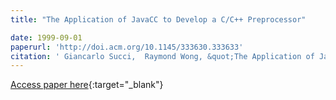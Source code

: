 ```yaml
---
title: "The Application of JavaCC to Develop a C/C++ Preprocessor"

date: 1999-09-01
paperurl: 'http://doi.acm.org/10.1145/333630.333633'
citation: ' Giancarlo Succi,  Raymond Wong, &quot;The Application of JavaCC to Develop a C/C++ Preprocessor.&quot;, 1999.'
---
```

[Access paper here](http://doi.acm.org/10.1145/333630.333633){:target="_blank"}
